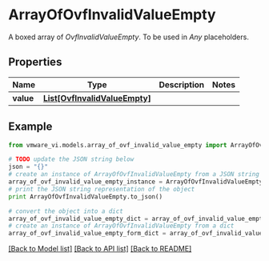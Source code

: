 # ArrayOfOvfInvalidValueEmpty

A boxed array of *OvfInvalidValueEmpty*. To be used in *Any* placeholders. 

## Properties
Name | Type | Description | Notes
------------ | ------------- | ------------- | -------------
**value** | [**List[OvfInvalidValueEmpty]**](OvfInvalidValueEmpty.md) |  | 

## Example

```python
from vmware_vi.models.array_of_ovf_invalid_value_empty import ArrayOfOvfInvalidValueEmpty

# TODO update the JSON string below
json = "{}"
# create an instance of ArrayOfOvfInvalidValueEmpty from a JSON string
array_of_ovf_invalid_value_empty_instance = ArrayOfOvfInvalidValueEmpty.from_json(json)
# print the JSON string representation of the object
print ArrayOfOvfInvalidValueEmpty.to_json()

# convert the object into a dict
array_of_ovf_invalid_value_empty_dict = array_of_ovf_invalid_value_empty_instance.to_dict()
# create an instance of ArrayOfOvfInvalidValueEmpty from a dict
array_of_ovf_invalid_value_empty_form_dict = array_of_ovf_invalid_value_empty.from_dict(array_of_ovf_invalid_value_empty_dict)
```
[[Back to Model list]](../README.md#documentation-for-models) [[Back to API list]](../README.md#documentation-for-api-endpoints) [[Back to README]](../README.md)


